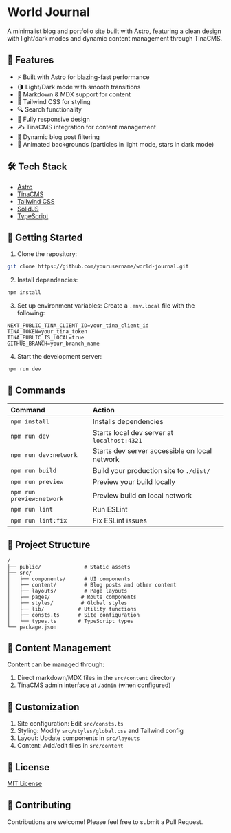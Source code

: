 # World Journal

A minimalist blog and portfolio site built with Astro, featuring a clean design with light/dark modes and dynamic content management through TinaCMS.

## 🚀 Features

- ⚡️ Built with Astro for blazing-fast performance
- 🌗 Light/Dark mode with smooth transitions
- 📝 Markdown & MDX support for content
- 🎨 Tailwind CSS for styling
- 🔍 Search functionality
- 📱 Fully responsive design
- ✍️ TinaCMS integration for content management
- 🔄 Dynamic blog post filtering
- 🌟 Animated backgrounds (particles in light mode, stars in dark mode)

## 🛠️ Tech Stack

- [Astro](https://astro.build)
- [TinaCMS](https://tina.io)
- [Tailwind CSS](https://tailwindcss.com)
- [SolidJS](https://www.solidjs.com)
- [TypeScript](https://www.typescriptlang.org)

## 🚀 Getting Started

1. Clone the repository:
```bash
git clone https://github.com/yourusername/world-journal.git
```

2. Install dependencies:
```bash
npm install
```

3. Set up environment variables:
Create a `.env.local` file with the following:
```
NEXT_PUBLIC_TINA_CLIENT_ID=your_tina_client_id
TINA_TOKEN=your_tina_token
TINA_PUBLIC_IS_LOCAL=true
GITHUB_BRANCH=your_branch_name
```

4. Start the development server:
```bash
npm run dev
```

## 🧞 Commands

| Command                   | Action                                           |
| :----------------------- | :----------------------------------------------- |
| `npm install`            | Installs dependencies                            |
| `npm run dev`            | Starts local dev server at `localhost:4321`      |
| `npm run dev:network`    | Starts dev server accessible on local network    |
| `npm run build`          | Build your production site to `./dist/`          |
| `npm run preview`        | Preview your build locally                       |
| `npm run preview:network`| Preview build on local network                   |
| `npm run lint`          | Run ESLint                                       |
| `npm run lint:fix`      | Fix ESLint issues                                |

## 📁 Project Structure

```text
/
├── public/              # Static assets
├── src/
│   ├── components/      # UI components
│   ├── content/         # Blog posts and other content
│   ├── layouts/         # Page layouts
│   ├── pages/          # Route components
│   ├── styles/         # Global styles
│   ├── lib/           # Utility functions
│   ├── consts.ts      # Site configuration
│   └── types.ts       # TypeScript types
└── package.json
```

## 📝 Content Management

Content can be managed through:
1. Direct markdown/MDX files in the `src/content` directory
2. TinaCMS admin interface at `/admin` (when configured)

## 🎨 Customization

1. Site configuration: Edit `src/consts.ts`
2. Styling: Modify `src/styles/global.css` and Tailwind config
3. Layout: Update components in `src/layouts`
4. Content: Add/edit files in `src/content`

## 📄 License

[MIT License](LICENSE)

## 👥 Contributing

Contributions are welcome! Please feel free to submit a Pull Request.